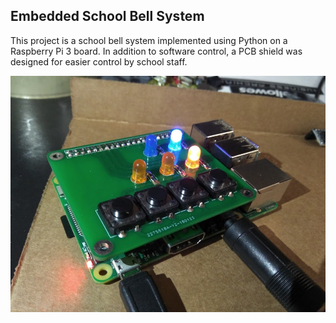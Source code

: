 ## Embedded School Bell System

This project is a school bell system implemented using Python on a Raspberry Pi 3 board. In addition to software control, a PCB shield was designed for easier control by school staff.

![preview](./preview.png)